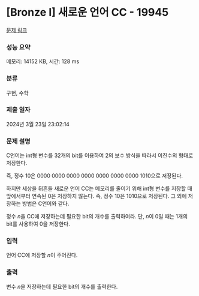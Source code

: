 # [Bronze I] 새로운 언어 CC - 19945 

[문제 링크](https://www.acmicpc.net/problem/19945) 

### 성능 요약

메모리: 14152 KB, 시간: 128 ms

### 분류

구현, 수학

### 제출 일자

2024년 3월 23일 23:02:14

### 문제 설명

<p>C언어는 int형 변수를 32개의 bit를 이용하여 2의 보수 방식을 따라서 이진수의 형태로 저장한다.</p>

<p>즉, 정수 10은 0000 0000 0000 0000 0000 0000 0000 1010으로 저장된다.</p>

<p>하지만 세상을 뒤흔들 새로운 언어 CC는 메모리를 줄이기 위해 int형 변수를 저장할 때 앞에서부터 연속된 0은 저장하지 않는다. 즉, 정수 10은 1010으로 저장된다. 그 외에 저장하는 방법은 C언어와 같다.</p>

<p>정수 <em>n</em>을 CC에 저장하는데 필요한 bit의 개수를 출력하여라. 단, <em>n</em>이 0일 때는 1개의 bit를 사용하여 0을 저장한다.</p>

### 입력 

 <p>언어 CC에 저장할 <em>n</em>이 주어진다.</p>

### 출력 

 <p>변수 <em>n</em>을 저장하는데 필요한 bit의 개수를 출력한다.</p>

